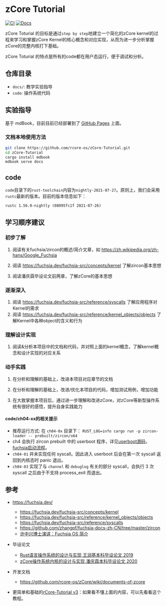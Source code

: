 # zCore Tutorial

[![CI](https://github.com/rcore-os/zCore-Tutorial/workflows/CI/badge.svg?branch=master)](https://github.com/rcore-os/zCore-Tutorial/actions)
[![Docs](https://img.shields.io/badge/docs-alpha-blue)](https://rcore-os.github.io/zCore-Tutorial/)

zCore Toturial 的目标是通过`step by step`地建立一个简化的zCore kernel的过程来学习和掌握zCore Kernel的核心概念和对应实现，从而为进一步分析掌握zCore的完整内核打下基础。

zCore Toturial 的特点是所有的code都在用户态运行，便于调试和分析。

## 仓库目录

* `docs/`: 教学实验指导
* `code`: 操作系统代码

## 实验指导

基于 mdBook，目前目前已经部署到了 [GitHub Pages](https://rcore-os.github.io/zCore-Tutorial/) 上面。

### 文档本地使用方法

```bash
git clone https://github.com/rcore-os/zCore-Tutorial.git
cd zCore-Tutorial
cargo install mdbook
mdbook serve docs
```

## code
`code`目录下的`rust-toolchain`内容为`nightly-2021-07-27`。原则上，我们会采用`rustc`最新的版本。目前的版本信息如下：
```
rustc 1.56.0-nightly (08095fc1f 2021-07-26)
```

## 学习顺序建议

### 初步了解

1. 阅读有关fuchsia/zircon的概述/简介文章，如 https://zh.wikipedia.org/zh-hans/Google_Fuchsia

2. 阅读 https://fuchsia.dev/fuchsia-src/concepts/kernel 了解zircon基本思想

3. 阅读潘庆霖毕设论文前两章，了解zCore的基本思想

### 逐渐深入
1. 阅读 https://fuchsia.dev/fuchsia-src/reference/syscalls 了解应用程序对Kernel的需求
2. 阅读 https://fuchsia.dev/fuchsia-src/reference/kernel_objects/objects 了解Kernel中各种object的含义和行为

### 理解设计实现

1. 阅读&分析本项目中的文档和代码，并对照上面的kernel概念，了解kernel概念和设计实现的对应关系

### 动手实践

1. 在分析和理解的基础上，改进本项目对应章节的文档

2. 在分析和理解的基础上，改进/优化本项目的代码，增加测试用例，增加功能

3. 在大致掌握本项目后，通过进一步理解和改进zCore，对zCore等新型操作系统有很好的感悟，提升自身实践能力

   
####  code/ch04-xx的相关提示
  - 推荐运行方式: 在 `ch04-0x` 目录下： `RUST_LOG=info cargo run -p zircon-loader -- prebuilt/zircon/x64`
  - ch4 会执行 zircon prebuilt 中的 userboot 程序，详见[userboot源码](https://github.com/vsrinivas/fuchsia/tree/master/zircon/kernel/lib/userabi/userboot)，[fuchsia启动流程](https://fuchsia.dev/fuchsia-src/concepts/booting/userboot?hl=en)。
  - `ch04-01` 并未实现任何 syscall。因此进入 userboot 后会在第一次 syscall 返回到内核态时 panic 退出。 
  - `ch04-03` 实现了与 `channel` 和 `debuglog` 有关的部分 syscall，会执行 3 次 syscall 之后由于不支持 process_exit 而退出。


## 参考

- https://fuchsia.dev/
  - https://fuchsia.dev/fuchsia-src/concepts/kernel
  - https://fuchsia.dev/fuchsia-src/reference/kernel_objects/objects
  - https://fuchsia.dev/fuchsia-src/reference/syscalls
  - https://github.com/zhangpf/fuchsia-docs-zh-CN/tree/master/zircon
  - [许中兴博士演讲：Fuchsia OS 简介](https://xuzhongxing.github.io/201806fuchsia.pdf)
  
- 毕设论文
  - [Rust语言操作系统的设计与实现,王润基本科毕设论文,2019](https://github.com/rcore-os/zCore/wiki/files/wrj-thesis.pdf) 
  - [zCore操作系统内核的设计与实现,潘庆霖本科毕设论文,2020](https://github.com/rcore-os/zCore/wiki/files/pql-thesis.pdf)
  
- 开发文档
  - https://github.com/rcore-os/zCore/wiki/documents-of-zcore

- 更简单和基础的[rCore-Tutorial v3](https://rcore-os.github.io/rCore-Tutorial-Book-v3/)：如果看不懂上面的内容，可以先看看这个教程。
